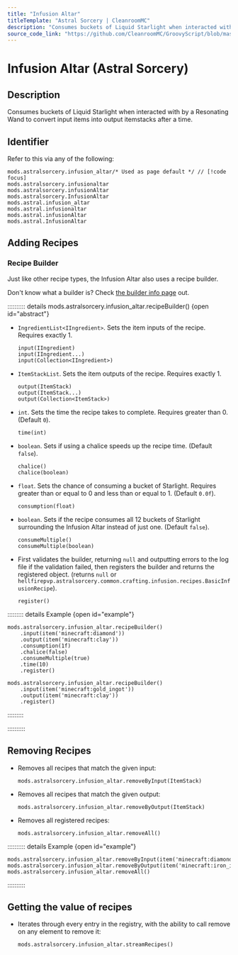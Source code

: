 ```yaml
---
title: "Infusion Altar"
titleTemplate: "Astral Sorcery | CleanroomMC"
description: "Consumes buckets of Liquid Starlight when interacted with by a Resonating Wand to convert input items into output itemstacks after a time."
source_code_link: "https://github.com/CleanroomMC/GroovyScript/blob/master/src/main/java/com/cleanroommc/groovyscript/compat/mods/astralsorcery/InfusionAltar.java"
---
```


# Infusion Altar (Astral Sorcery)

## Description

Consumes buckets of Liquid Starlight when interacted with by a Resonating Wand to convert input items into output itemstacks after a time.

## Identifier

Refer to this via any of the following:

```groovy:no-line-numbers {1}
mods.astralsorcery.infusion_altar/* Used as page default */ // [!code focus]
mods.astralsorcery.infusionaltar
mods.astralsorcery.infusionAltar
mods.astralsorcery.InfusionAltar
mods.astral.infusion_altar
mods.astral.infusionaltar
mods.astral.infusionAltar
mods.astral.InfusionAltar
```


## Adding Recipes

### Recipe Builder

Just like other recipe types, the Infusion Altar also uses a recipe builder.

Don't know what a builder is? Check [the builder info page](../../introduction/builder.md) out.

:::::::::: details mods.astralsorcery.infusion_altar.recipeBuilder() {open id="abstract"}
- `IngredientList<IIngredient>`. Sets the item inputs of the recipe. Requires exactly 1.

    ```groovy:no-line-numbers
    input(IIngredient)
    input(IIngredient...)
    input(Collection<IIngredient>)
    ```

- `ItemStackList`. Sets the item outputs of the recipe. Requires exactly 1.

    ```groovy:no-line-numbers
    output(ItemStack)
    output(ItemStack...)
    output(Collection<ItemStack>)
    ```

- `int`. Sets the time the recipe takes to complete. Requires greater than 0. (Default `0`).

    ```groovy:no-line-numbers
    time(int)
    ```

- `boolean`. Sets if using a chalice speeds up the recipe time. (Default `false`).

    ```groovy:no-line-numbers
    chalice()
    chalice(boolean)
    ```

- `float`. Sets the chance of consuming a bucket of Starlight. Requires greater than or equal to 0 and less than or equal to 1. (Default `0.0f`).

    ```groovy:no-line-numbers
    consumption(float)
    ```

- `boolean`. Sets if the recipe consumes all 12 buckets of Starlight surrounding the Infusion Altar instead of just one. (Default `false`).

    ```groovy:no-line-numbers
    consumeMultiple()
    consumeMultiple(boolean)
    ```

- First validates the builder, returning `null` and outputting errors to the log file if the validation failed, then registers the builder and returns the registered object. (returns `null` or `hellfirepvp.astralsorcery.common.crafting.infusion.recipes.BasicInfusionRecipe`).

    ```groovy:no-line-numbers
    register()
    ```

::::::::: details Example {open id="example"}
```groovy:no-line-numbers
mods.astralsorcery.infusion_altar.recipeBuilder()
    .input(item('minecraft:diamond'))
    .output(item('minecraft:clay'))
    .consumption(1f)
    .chalice(false)
    .consumeMultiple(true)
    .time(10)
    .register()

mods.astralsorcery.infusion_altar.recipeBuilder()
    .input(item('minecraft:gold_ingot'))
    .output(item('minecraft:clay'))
    .register()
```

:::::::::

::::::::::

## Removing Recipes

- Removes all recipes that match the given input:

    ```groovy:no-line-numbers
    mods.astralsorcery.infusion_altar.removeByInput(ItemStack)
    ```

- Removes all recipes that match the given output:

    ```groovy:no-line-numbers
    mods.astralsorcery.infusion_altar.removeByOutput(ItemStack)
    ```

- Removes all registered recipes:

    ```groovy:no-line-numbers
    mods.astralsorcery.infusion_altar.removeAll()
    ```

:::::::::: details Example {open id="example"}
```groovy:no-line-numbers
mods.astralsorcery.infusion_altar.removeByInput(item('minecraft:diamond_ore'))
mods.astralsorcery.infusion_altar.removeByOutput(item('minecraft:iron_ingot'))
mods.astralsorcery.infusion_altar.removeAll()
```

::::::::::

## Getting the value of recipes

- Iterates through every entry in the registry, with the ability to call remove on any element to remove it:

    ```groovy:no-line-numbers
    mods.astralsorcery.infusion_altar.streamRecipes()
    ```
